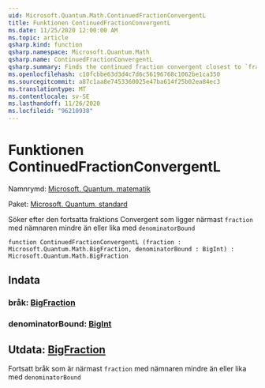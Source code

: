 ```yaml
---
uid: Microsoft.Quantum.Math.ContinuedFractionConvergentL
title: Funktionen ContinuedFractionConvergentL
ms.date: 11/25/2020 12:00:00 AM
ms.topic: article
qsharp.kind: function
qsharp.namespace: Microsoft.Quantum.Math
qsharp.name: ContinuedFractionConvergentL
qsharp.summary: Finds the continued fraction convergent closest to `fraction` with the denominator less or equal to `denominatorBound`
ms.openlocfilehash: c10fcbbe63d3d4c7d6c56196768c1062be1ca350
ms.sourcegitcommit: a87c1aa8e7453360025e47ba614f25b02ea84ec3
ms.translationtype: MT
ms.contentlocale: sv-SE
ms.lasthandoff: 11/26/2020
ms.locfileid: "96210938"
---
```

# <a name="continuedfractionconvergentl-function"></a>Funktionen ContinuedFractionConvergentL

Namnrymd: [Microsoft. Quantum. matematik](xref:Microsoft.Quantum.Math)

Paket: [Microsoft. Quantum. standard](https://nuget.org/packages/Microsoft.Quantum.Standard)


Söker efter den fortsatta fraktions Convergent som ligger närmast `fraction` med nämnaren mindre än eller lika med `denominatorBound`

```qsharp
function ContinuedFractionConvergentL (fraction : Microsoft.Quantum.Math.BigFraction, denominatorBound : BigInt) : Microsoft.Quantum.Math.BigFraction
```


## <a name="input"></a>Indata

### <a name="fraction--bigfraction"></a>bråk: [BigFraction](xref:Microsoft.Quantum.Math.BigFraction)




### <a name="denominatorbound--bigint"></a>denominatorBound: [BigInt](xref:microsoft.quantum.lang-ref.bigint)





## <a name="output--bigfraction"></a>Utdata: [BigFraction](xref:Microsoft.Quantum.Math.BigFraction)

Fortsatt bråk som är närmast `fraction` med nämnaren mindre än eller lika med `denominatorBound`
